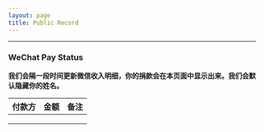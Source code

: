 ```yaml
---
layout: page
title: Public Record
---
```

---

### WeChat Pay Status 

**我们会隔一段时间更新微信收入明细，你的捐款会在本页面中显示出来。我们会默认隐藏你的姓名。**

| 付款方       | 金额         | 备注  |
| ------------- |:-------------:| -----:|
|       |  |  |
|       |      |    |
|  |      |    |


